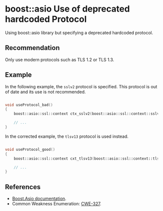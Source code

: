 # boost::asio Use of deprecated hardcoded Protocol
Using boost::asio library but specifying a deprecated hardcoded protocol.


## Recommendation
Only use modern protocols such as TLS 1.2 or TLS 1.3.


## Example
In the following example, the `sslv2` protocol is specified. This protocol is out of date and its use is not recommended.


```cpp

void useProtocol_bad()
{
	boost::asio::ssl::context ctx_sslv2(boost::asio::ssl::context::sslv2); // BAD: outdated protocol

	// ...
}

```
In the corrected example, the `tlsv13` protocol is used instead.


```cpp

void useProtocol_good()
{
	boost::asio::ssl::context cxt_tlsv13(boost::asio::ssl::context::tlsv13);

	// ...
}

```

## References
* [Boost.Asio documentation](https://www.boost.org/doc/libs/1_71_0/doc/html/boost_asio.html).
* Common Weakness Enumeration: [CWE-327](https://cwe.mitre.org/data/definitions/327.html).
